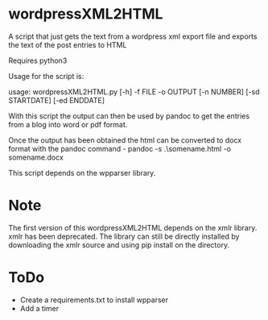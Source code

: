 # wordpressXML2HTML
A script that just gets the text from a wordpress xml export file and exports the text of the post entries to HTML

Requires python3 

Usage for the script is:

usage: wordpressXML2HTML.py [-h] -f FILE -o OUTPUT [-n NUMBER] [-sd STARTDATE]
                            [-ed ENDDATE]

With this script the output can then be used by pandoc to get the entries from a blog into word or pdf format. 

Once the output has been obtained the html can be converted to docx format with the pandoc command - pandoc -s .\somename.html -o somename.docx

This script depends on the wpparser library. 

 Note
======
 The first version of this wordpressXML2HTML depends on the xmlr library. xmlr has been deprecated. The library can still be directly installed by downloading the xmlr source and using pip install on the directory. 

 ToDo
======

- Create a requirements.txt to install wpparser 
- Add a timer 
